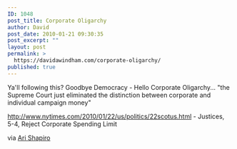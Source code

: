 ```yaml
---
ID: 1048
post_title: Corporate Oligarchy
author: David
post_date: 2010-01-21 09:30:35
post_excerpt: ""
layout: post
permalink: >
  https://davidawindham.com/corporate-oligarchy/
published: true
---
```

Ya'll following this? Goodbye Democracy - Hello Corporate Oligarchy... "the Supreme Court just eliminated the distinction between corporate and individual campaign money" 

<a href="http://www.nytimes.com/2010/01/22/us/politics/22scotus.html">http://www.nytimes.com/2010/01/22/us/politics/22scotus.html</a> - Justices, 5-4, Reject Corporate Spending Limit


via <a href="https://twitter.com/arishapiro">Ari Shapiro</a>